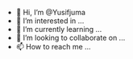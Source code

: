 - 👋 Hi, I’m @Yusifjuma
- 👀 I’m interested in ...
- 🌱 I’m currently learning ...
- 💞️ I’m looking to collaborate on ...
- 📫 How to reach me ...

<!---
Yusifjuma/Yusifjuma is a ✨ special ✨ repository because its `README.md` (this file) appears on your GitHub profile.
You can click the Preview link to take a look at your changes.
--->
